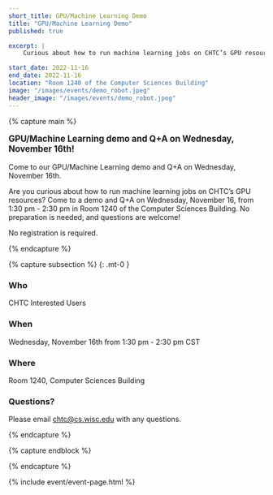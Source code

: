 ```yaml
---
short_title: GPU/Machine Learning Demo
title: "GPU/Machine Learning Demo"
published: true

excerpt: |
    Curious about how to run machine learning jobs on CHTC’s GPU resources? Come to a demo and Q+A on Wednesday, November 16th!

start_date: 2022-11-16
end_date: 2022-11-16
location: "Room 1240 of the Computer Sciences Building"
image: "/images/events/demo_robot.jpeg"
header_image: "/images/events/demo_robot.jpeg"
---
```


{% capture main %}

<p style="font-size: larger; font-weight: bold;">GPU/Machine Learning demo and Q+A on Wednesday, November 16th!</p>

Come to our GPU/Machine Learning demo and Q+A on Wednesday, November 16th.

Are you curious about how to run machine learning jobs on CHTC’s GPU resources? Come to a demo and Q+A on Wednesday, November 16, from 1:30 pm - 2:30 pm in Room 1240 of the Computer Sciences Building. No preparation is needed, and questions are welcome!

No registration is required.

{% endcapture %}


{% capture subsection %}
{: .mt-0 }
### Who

CHTC Interested Users

### When

Wednesday, November 16th from 1:30 pm - 2:30 pm CST

### Where

Room 1240, Computer Sciences Building

### Questions?

Please email <chtc@cs.wisc.edu> with any questions.

{% endcapture %}

{% capture endblock %}


{% endcapture %}

{% include event/event-page.html %}
